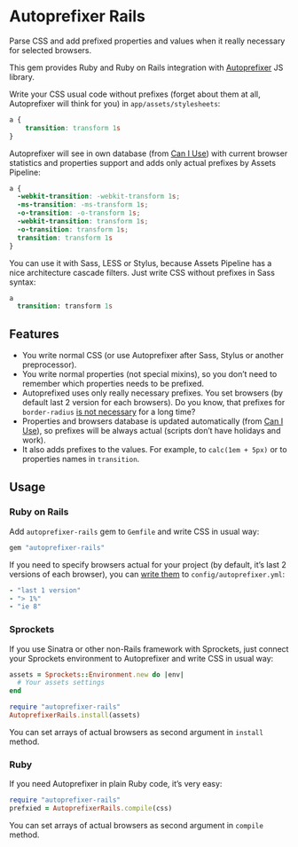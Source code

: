 # Autoprefixer Rails

Parse CSS and add prefixed properties and values when it really necessary
for selected browsers.

This gem provides Ruby and Ruby on Rails integration with
[Autoprefixer](https://github.com/ai/autoprefixer) JS library.

Write your CSS usual code without prefixes (forget about them at all,
Autoprefixer will think for you) in `app/assets/stylesheets`:

```css
a {
    transition: transform 1s
}
```

Autoprefixer will see in own database (from [Can I Use](http://caniuse.com/))
with current browser statistics and properties support and adds only
actual prefixes by Assets Pipeline:

```css
a {
  -webkit-transition: -webkit-transform 1s;
  -ms-transition: -ms-transform 1s;
  -o-transition: -o-transform 1s;
  -webkit-transition: transform 1s;
  -o-transition: transform 1s;
  transition: transform 1s
}
```

You can use it with Sass, LESS or Stylus, because Assets Pipeline has a nice
architecture cascade filters. Just write CSS without prefixes in Sass syntax:

```sass
a
  transition: transform 1s
```

## Features

* You write normal CSS (or use Autoprefixer after Sass, Stylus
  or another preprocessor).
* You write normal properties (not special mixins), so you don’t need to
  remember which properties needs to be prefixed.
* Autoprefixed uses only really necessary prefixes. You set browsers (by default
  last 2 version for each browsers). Do you know, that prefixes for
  `border-radius` [is not necessary](http://caniuse.com/border-radius)
  for a long time?
* Properties and browsers database is updated automatically
  (from [Can I Use](http://caniuse.com/)), so prefixes will be always actual
  (scripts don’t have holidays and work).
* It also adds prefixes to the values. For example, to `calc(1em + 5px)` or
  to properties names in `transition`.

## Usage

### Ruby on Rails

Add `autoprefixer-rails` gem to `Gemfile` and write CSS in usual way:

```ruby
gem "autoprefixer-rails"
```

If you need to specify browsers actual for your project (by default, it’s last
2 versions of each browser), you can
[write them](https://github.com/ai/autoprefixer#browsers)
to `config/autoprefixer.yml`:

```yaml
- "last 1 version"
- "> 1%"
- "ie 8"
```

### Sprockets

If you use Sinatra or other non-Rails framework with Sprockets,
just connect your Sprockets environment to Autoprefixer and write CSS
in usual way:

```ruby
assets = Sprockets::Environment.new do |env|
  # Your assets settings
end

require "autoprefixer-rails"
AutoprefixerRails.install(assets)
```

You can set arrays of actual browsers as second argument in `install` method.

### Ruby

If you need Autoprefixer in plain Ruby code, it’s very easy:

```ruby
require "autoprefixer-rails"
prefxied = AutoprefixerRails.compile(css)
```

You can set arrays of actual browsers as second argument in `compile` method.
